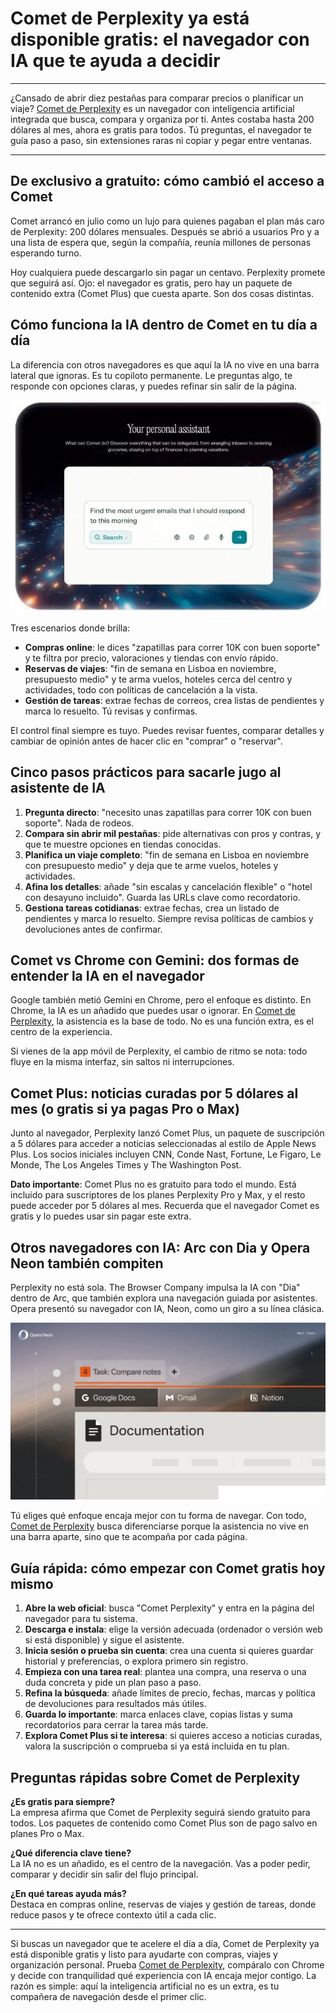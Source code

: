 # Comet de Perplexity ya está disponible gratis: el navegador con IA que te ayuda a decidir

---

¿Cansado de abrir diez pestañas para comparar precios o planificar un viaje? [Comet de Perplexity](https://pplx.ai/ixkwood69619635) es un navegador con inteligencia artificial integrada que busca, compara y organiza por ti. Antes costaba hasta 200 dólares al mes, ahora es gratis para todos. Tú preguntas, el navegador te guía paso a paso, sin extensiones raras ni copiar y pegar entre ventanas.

---

## De exclusivo a gratuito: cómo cambió el acceso a Comet

Comet arrancó en julio como un lujo para quienes pagaban el plan más caro de Perplexity: 200 dólares mensuales. Después se abrió a usuarios Pro y a una lista de espera que, según la compañía, reunía millones de personas esperando turno.

Hoy cualquiera puede descargarlo sin pagar un centavo. Perplexity promete que seguirá así. Ojo: el navegador es gratis, pero hay un paquete de contenido extra (Comet Plus) que cuesta aparte. Son dos cosas distintas.

## Cómo funciona la IA dentro de Comet en tu día a día

La diferencia con otros navegadores es que aquí la IA no vive en una barra lateral que ignoras. Es tu copiloto permanente. Le preguntas algo, te responde con opciones claras, y puedes refinar sin salir de la página.

![Interfaz del navegador Comet mostrando asistente de IA integrado](image/8032935930.webp)

Tres escenarios donde brilla:

- **Compras online**: le dices "zapatillas para correr 10K con buen soporte" y te filtra por precio, valoraciones y tiendas con envío rápido.
- **Reservas de viajes**: "fin de semana en Lisboa en noviembre, presupuesto medio" y te arma vuelos, hoteles cerca del centro y actividades, todo con políticas de cancelación a la vista.
- **Gestión de tareas**: extrae fechas de correos, crea listas de pendientes y marca lo resuelto. Tú revisas y confirmas.

El control final siempre es tuyo. Puedes revisar fuentes, comparar detalles y cambiar de opinión antes de hacer clic en "comprar" o "reservar".

## Cinco pasos prácticos para sacarle jugo al asistente de IA

1. **Pregunta directo**: "necesito unas zapatillas para correr 10K con buen soporte". Nada de rodeos.
2. **Compara sin abrir mil pestañas**: pide alternativas con pros y contras, y que te muestre opciones en tiendas conocidas.
3. **Planifica un viaje completo**: "fin de semana en Lisboa en noviembre con presupuesto medio" y deja que te arme vuelos, hoteles y actividades.
4. **Afina los detalles**: añade "sin escalas y cancelación flexible" o "hotel con desayuno incluido". Guarda las URLs clave como recordatorio.
5. **Gestiona tareas cotidianas**: extrae fechas, crea un listado de pendientes y marca lo resuelto. Siempre revisa políticas de cambios y devoluciones antes de confirmar.

## Comet vs Chrome con Gemini: dos formas de entender la IA en el navegador

Google también metió Gemini en Chrome, pero el enfoque es distinto. En Chrome, la IA es un añadido que puedes usar o ignorar. En [Comet de Perplexity](https://pplx.ai/ixkwood69619635), la asistencia es la base de todo. No es una función extra, es el centro de la experiencia.

Si vienes de la app móvil de Perplexity, el cambio de ritmo se nota: todo fluye en la misma interfaz, sin saltos ni interrupciones.

## Comet Plus: noticias curadas por 5 dólares al mes (o gratis si ya pagas Pro o Max)

Junto al navegador, Perplexity lanzó Comet Plus, un paquete de suscripción a 5 dólares para acceder a noticias seleccionadas al estilo de Apple News Plus. Los socios iniciales incluyen CNN, Conde Nast, Fortune, Le Figaro, Le Monde, The Los Angeles Times y The Washington Post.

**Dato importante**: Comet Plus no es gratuito para todo el mundo. Está incluido para suscriptores de los planes Perplexity Pro y Max, y el resto puede acceder por 5 dólares al mes. Recuerda que el navegador Comet es gratis y lo puedes usar sin pagar este extra.

## Otros navegadores con IA: Arc con Dia y Opera Neon también compiten

Perplexity no está sola. The Browser Company impulsa la IA con "Dia" dentro de Arc, que también explora una navegación guiada por asistentes. Opera presentó su navegador con IA, Neon, como un giro a su línea clásica.

![Navegador Opera Neon con funciones de IA integradas](image/894780409.webp)

Tú eliges qué enfoque encaja mejor con tu forma de navegar. Con todo, [Comet de Perplexity](https://pplx.ai/ixkwood69619635) busca diferenciarse porque la asistencia no vive en una barra aparte, sino que te acompaña por cada página.

## Guía rápida: cómo empezar con Comet gratis hoy mismo

1. **Abre la web oficial**: busca "Comet Perplexity" y entra en la página del navegador para tu sistema.
2. **Descarga e instala**: elige la versión adecuada (ordenador o versión web si está disponible) y sigue el asistente.
3. **Inicia sesión o prueba sin cuenta**: crea una cuenta si quieres guardar historial y preferencias, o explora primero sin registro.
4. **Empieza con una tarea real**: plantea una compra, una reserva o una duda concreta y pide un plan paso a paso.
5. **Refina la búsqueda**: añade límites de precio, fechas, marcas y política de devoluciones para resultados más útiles.
6. **Guarda lo importante**: marca enlaces clave, copias listas y suma recordatorios para cerrar la tarea más tarde.
7. **Explora Comet Plus si te interesa**: si quieres acceso a noticias curadas, valora la suscripción o comprueba si ya está incluida en tu plan.

## Preguntas rápidas sobre Comet de Perplexity

**¿Es gratis para siempre?**  
La empresa afirma que Comet de Perplexity seguirá siendo gratuito para todos. Los paquetes de contenido como Comet Plus son de pago salvo en planes Pro o Max.

**¿Qué diferencia clave tiene?**  
La IA no es un añadido, es el centro de la navegación. Vas a poder pedir, comparar y decidir sin salir del flujo principal.

**¿En qué tareas ayuda más?**  
Destaca en compras online, reservas de viajes y gestión de tareas, donde reduce pasos y te ofrece contexto útil a cada clic.

---

Si buscas un navegador que te acelere el día a día, Comet de Perplexity ya está disponible gratis y listo para ayudarte con compras, viajes y organización personal. Prueba [Comet de Perplexity](https://pplx.ai/ixkwood69619635), compáralo con Chrome y decide con tranquilidad qué experiencia con IA encaja mejor contigo. La razón es simple: aquí la inteligencia artificial no es un extra, es tu compañera de navegación desde el primer clic.
